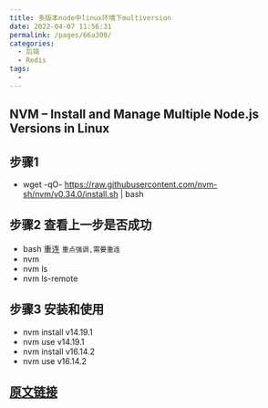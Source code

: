 ```yaml
---
title: 多版本node中linux环境下multiversion
date: 2022-04-07 11:56:31
permalink: /pages/66a300/
categories:
  - 后端
  - Redis
tags:
  - 
---
```



## NVM – Install and Manage Multiple Node.js Versions in Linux



## 步骤1
  * wget -qO- https://raw.githubusercontent.com/nvm-sh/nvm/v0.34.0/install.sh | bash
## 步骤2 查看上一步是否成功
  * bash 重连 `重点强调,需要重连`
  * nvm  
  * nvm ls
  * nvm ls-remote
## 步骤3 安装和使用
  * nvm install v14.19.1
  * nvm use v14.19.1
  * nvm install v16.14.2
  * nvm use v16.14.2


## [原文链接](https://www.tecmint.com/nvm-install-multiple-nodejs-versions-in-linux/)


